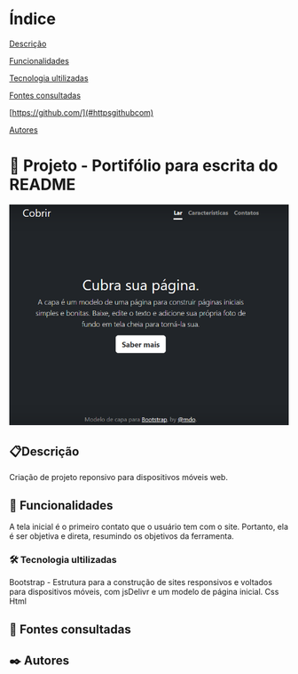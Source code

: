 # Índice 

[Descrição](#descri%C3%A7%C3%A3o)  

[Funcionalidades](#funcionalidades)  

[Tecnologia ultilizadas](#tecnologia-ultilizadas)  

[Fontes consultadas](#fontes-consultadas)

[https://github.com/](#httpsgithubcom)

[Autores](#autores)  

 

# 🚀 Projeto - Portifólio para escrita do README

![imagem](img/capa.png)

## 📋Descrição
Criação de projeto reponsivo para dispositivos móveis web.
## 🔧 Funcionalidades
 A tela inicial é o primeiro contato que o usuário tem com o site. Portanto, ela é ser objetiva e direta, resumindo os objetivos da ferramenta.
### 🛠️ Tecnologia ultilizadas
 Bootstrap - Estrutura para a construção de sites responsivos e voltados para dispositivos móveis, com jsDelivr e um modelo de página inicial.
 Css
 Html
 ## 📄 Fontes consultadas
 
## ✒️ Autores
